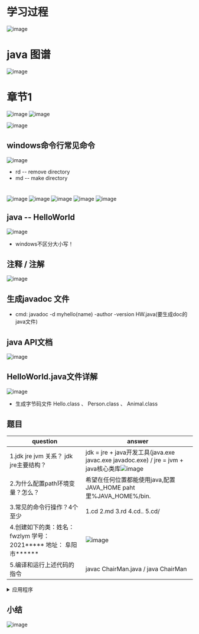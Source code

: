# 学习过程
![image](https://user-images.githubusercontent.com/87599765/146699987-91c02fa9-968e-4687-8e20-69908d59a14a.png)

# java 图谱
![image](https://user-images.githubusercontent.com/87599765/146700465-c84d5e98-e3af-44b0-b096-3ad3f94e0331.png)

# 章节1
![image](https://user-images.githubusercontent.com/87599765/146702295-fea7342b-13c6-45f2-8d0c-c3a593afa86f.png)
![image](https://user-images.githubusercontent.com/87599765/146702360-da1ff0e1-7d20-4731-b624-d0ac3173705b.png)

![image](https://user-images.githubusercontent.com/87599765/146702835-6fbeb2f0-5cf4-4626-9376-d70e41eda3d1.png)
## windows命令行常见命令
![image](https://user-images.githubusercontent.com/87599765/146702869-2c22a001-0e4c-4ea3-b31b-e3a78e171e70.png)
- rd -- remove directory 
- md -- make directory
#
![image](https://user-images.githubusercontent.com/87599765/146709690-94e5b60b-f6d5-4a6d-9778-7e51ee336b21.png)
![image](https://user-images.githubusercontent.com/87599765/146710479-7105db2c-6e28-427f-91a5-85ec3c111d2d.png)
![image](https://user-images.githubusercontent.com/87599765/146710660-ce242103-1f3d-4763-96ff-5928f5921d87.png)
![image](https://user-images.githubusercontent.com/87599765/146710721-c0c062a7-2c3e-49d4-aecc-9e9298e13f82.png)
![image](https://user-images.githubusercontent.com/87599765/146711760-877f01d0-b979-4b13-955d-e4c8b77c2d61.png)
## java -- HelloWorld
![image](https://user-images.githubusercontent.com/87599765/146714315-5c106d8e-2060-4b1e-95df-2147c3c8a1ce.png)
- windows不区分大小写！

## 注释 / 注解
![image](https://user-images.githubusercontent.com/87599765/146716548-47c3c580-d05e-43ab-8e3d-38138078b1c6.png)

## 生成javadoc 文件
- cmd: javadoc -d myhello(name) -author -version HW.java(要生成doc的java文件)

## java API文档
![image](https://user-images.githubusercontent.com/87599765/146736639-9c77b1c2-1ed3-4820-8515-5ecd5b880f0f.png)
## HelloWorld.java文件详解
![image](https://user-images.githubusercontent.com/87599765/146742631-271f4d5a-d302-4228-a43f-601ccc05b4f4.png)
- 生成字节码文件 Hello.class 、 Person.class 、 Animal.class

## 题目
| question | answer |
| --- | --- |
| 1.jdk jre jvm 关系？ jdk jre主要结构？ | jdk = jre + java开发工具(java.exe javac.exe javadoc.exe) / jre = jvm + java核心类库![image](https://user-images.githubusercontent.com/87599765/146745992-0d00672b-67d3-4dba-a58a-4c33c58fc95a.png) |
| 2.为什么配置path环境变量？怎么？ | 希望在任何位置都能使用java,配置JAVA_HOME paht里%JAVA_HOME%/bin. |
| 3.常见的命令行操作？4个至少 | 1.cd 2.md 3.rd 4.cd.. 5.cd/ |
| 4.创建如下的类：姓名：fwzlym 学号：2021***** 地址： 阜阳市****** | ![image](https://user-images.githubusercontent.com/87599765/146756391-cd69dd08-2e1e-4eb4-9c2e-213c7e2f166d.png) |
| 5.编译和运行上述代码的指令 | javac ChairMan.java / java ChairMan |

<details><summary>应用程序</summary>
<p>

#### 应用程序 = 算法 + 数据结构

    ```ruby
       programs = algorithm + data structure
    ```

</p>
</details>

## 小结
![image](https://user-images.githubusercontent.com/87599765/146759597-2be2bd74-f73e-442b-97ef-783b41c8c8b1.png)
